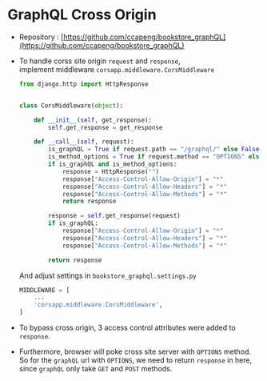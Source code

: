 # GraphQL Cross Origin

- Repository : 
	[https://github.com/ccapeng/bookstore_graphQL](https://github.com/ccapeng/bookstore_graphQL)

- To handle corss site origin `request` and `response`,  
	implement middleware `corsapp.middleware.CorsMiddleware`

	```python
	from django.http import HttpResponse


	class CorsMiddleware(object):

		def __init__(self, get_response):
			self.get_response = get_response

		def __call__(self, request):
			is_graphQL = True if request.path == "/graphql/" else False
			is_method_options = True if request.method == "OPTIONS" else False
			if is_graphQL and is_method_options:
				response = HttpResponse("")
				response["Access-Control-Allow-Origin"] = "*"
				response["Access-Control-Allow-Headers"] = "*"
				response["Access-Control-Allow-Methods"] = "*"
				return response

			response = self.get_response(request)
			if is_graphQL:
				response["Access-Control-Allow-Origin"] = "*"
				response["Access-Control-Allow-Headers"] = "*"
				response["Access-Control-Allow-Methods"] = "*"

			return response
	```
	
	And adjust settings in `bookstore_graphql.settings.py`
	```python
	MIDDLEWARE = [
		...
		'corsapp.middleware.CorsMiddleware',
	]
	
	```
	
- To bypass cross origin, 3 access control attributes were added to `response`.

- Furthermore, browser will poke cross site server with `OPTIONS` method.  
	So for the `graphQL` url with `OPTIONS`, we need to return `response` in here,  
	since `graphQL` only take `GET` and `POST` methods.
